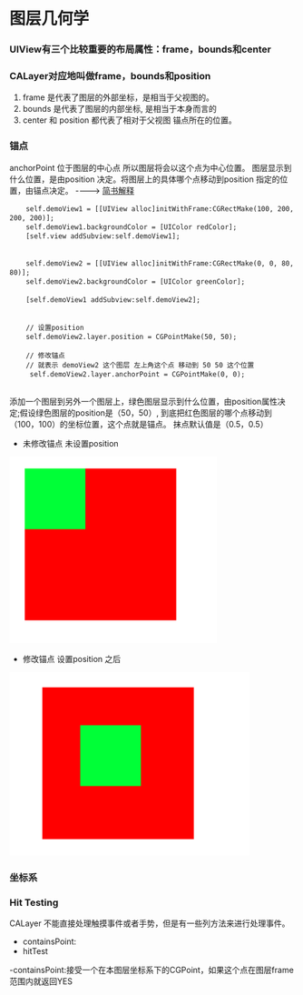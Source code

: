# 图层几何学  
### UIView有三个比较重要的布局属性：frame，bounds和center   
### CALayer对应地叫做frame，bounds和position  

1.  frame 是代表了图层的外部坐标，是相当于父视图的。
2.  bounds 是代表了图层的内部坐标, 是相当于本身而言的  
3.  center 和 position 都代表了相对于父视图 锚点所在的位置。

### 锚点 
anchorPoint 位于图层的中心点 所以图层将会以这个点为中心位置。
图层显示到什么位置，是由position 决定。将图层上的具体哪个点移动到position 指定的位置，由锚点决定。
----> [简书解释](https://www.jianshu.com/p/94ba4de209ed)  

```  
	self.demoView1 = [[UIView alloc]initWithFrame:CGRectMake(100, 200, 200, 200)];
	self.demoView1.backgroundColor = [UIColor redColor];
	[self.view addSubview:self.demoView1];
	
	
	self.demoView2 = [[UIView alloc]initWithFrame:CGRectMake(0, 0, 80, 80)];
	self.demoView2.backgroundColor = [UIColor greenColor];

	[self.demoView1 addSubview:self.demoView2];
	
	
	// 设置position
	self.demoView2.layer.position = CGPointMake(50, 50);
	
	// 修改锚点
	// 就表示 demoView2 这个图层 左上角这个点 移动到 50 50 这个位置
	 self.demoView2.layer.anchorPoint = CGPointMake(0, 0);  
   
 ```  
   
  添加一个图层到另外一个图层上，绿色图层显示到什么位置，由position属性决定;假设绿色图层的position是（50，50）,
  到底把红色图层的哪个点移动到（100，100）的坐标位置，这个点就是锚点。 抹点默认值是（0.5，0.5）  
  
* 未修改锚点  未设置position  

![11](https://github.com/AlexanderYeah/ATCoreAnimWorkSpace/blob/master/Lession2/anchor1.png)

* 修改锚点 设置position 之后  

![22](https://github.com/AlexanderYeah/ATCoreAnimWorkSpace/blob/master/Lession2/anchor2.png)  


### 坐标系

    
    
### Hit Testing

CALayer 不能直接处理触摸事件或者手势，但是有一些列方法来进行处理事件。
* containsPoint:  
* hitTest

-containsPoint:接受一个在本图层坐标系下的CGPoint，如果这个点在图层frame范围内就返回YES  


    
    